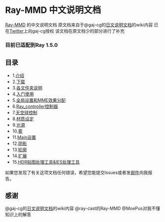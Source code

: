 # Ray-MMD 中文说明文档 #

[Ray-MMD](https://github.com/ray-cast/ray-mmd) 的中文说明文档
原文档来自于@gaj-cg的[日文说明文档](https://github.com/gaj-cg/ray-mmd-docs-ja)的wiki内容
已在[Twitter](https://twitter.com/suven1890753451/status/963678687773319170)上向gaj-cg授权
该文档在原文档少的部分进行了补充
### 目前已适配到Ray 1.5.0 ###
## 目录 ##
- 1.[介绍](Word/Introduction.md)
- 2.[下载](word/Download.md)
- 3.[各文件夹说明](word/FolderIntroduction.md)
- 4.[入门使用](word/Started.md)
- 5.[全局设置和MME效果分配](word/Conf.md)
- 6.[Ray_controller控制器](word/Controller.md)
- 7.[天空球控制](word/Skybox.md)
- 8.[材质设定](word/Materials.md)
- 9.[光源](word/Light.md)
- 10.[雾](word/Fog.md)
- 11.[Main设置](word/Main.md)
- 12.[阴影](word/Shadow.md)
- 13.[轮廓](word/Outline.md)
- 14.[扩展](word/Extension.md)
- 15.[HDR贴图处理工具&IES处理工具](word/Tool.md)


如果您发现了有关这项文档任何错误，希望您能提交Issues或者发<a href=mailto:imsuven@qq.com>邮件</a>向我报告。

## 感谢 ##
@gaj-cg的[日文说明文档](https://github.com/gaj-cg/ray-mmd-docs-ja)的wiki内容
@ray-cast的Ray-MMD
@MoePus对我不懂知识上的解答